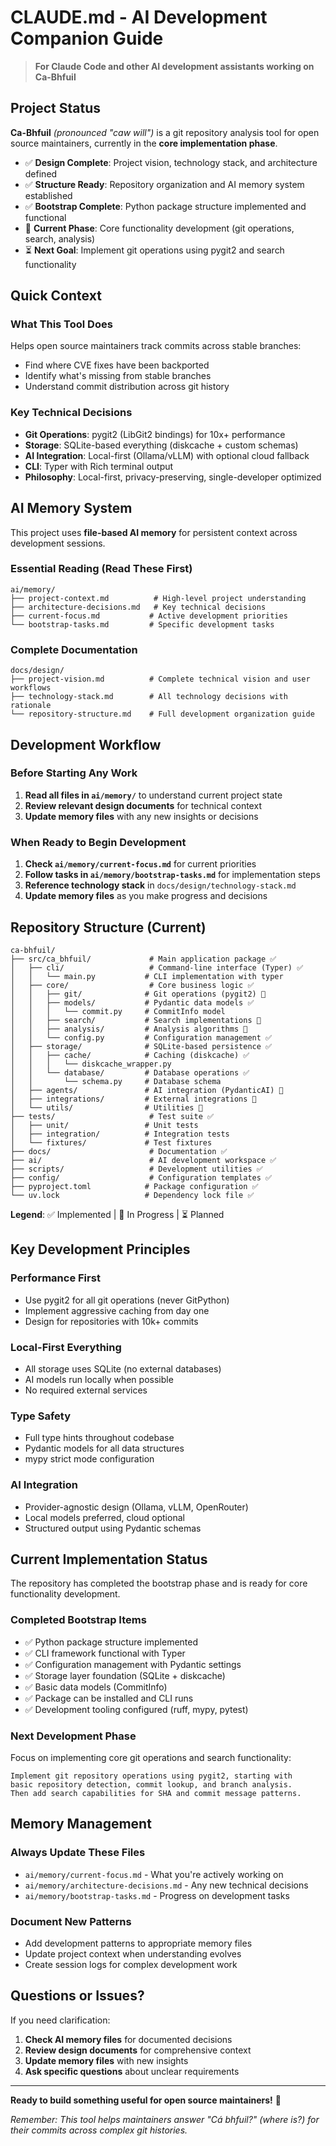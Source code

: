 # CLAUDE.md - AI Development Companion Guide

> **For Claude Code and other AI development assistants working on Ca-Bhfuil**

## Project Status

**Ca-Bhfuil** *(pronounced "caw will")* is a git repository analysis tool for open source maintainers, currently in the **core implementation phase**.

- ✅ **Design Complete**: Project vision, technology stack, and architecture defined
- ✅ **Structure Ready**: Repository organization and AI memory system established
- ✅ **Bootstrap Complete**: Python package structure implemented and functional
- 🔄 **Current Phase**: Core functionality development (git operations, search, analysis)
- ⏳ **Next Goal**: Implement git operations using pygit2 and search functionality

## Quick Context

### What This Tool Does
Helps open source maintainers track commits across stable branches:
- Find where CVE fixes have been backported
- Identify what's missing from stable branches
- Understand commit distribution across git history

### Key Technical Decisions
- **Git Operations**: pygit2 (LibGit2 bindings) for 10x+ performance
- **Storage**: SQLite-based everything (diskcache + custom schemas)
- **AI Integration**: Local-first (Ollama/vLLM) with optional cloud fallback
- **CLI**: Typer with Rich terminal output
- **Philosophy**: Local-first, privacy-preserving, single-developer optimized

## AI Memory System

This project uses **file-based AI memory** for persistent context across development sessions.

### Essential Reading (Read These First)
```
ai/memory/
├── project-context.md          # High-level project understanding
├── architecture-decisions.md   # Key technical decisions
├── current-focus.md           # Active development priorities
└── bootstrap-tasks.md         # Specific development tasks
```

### Complete Documentation
```
docs/design/
├── project-vision.md          # Complete technical vision and user workflows
├── technology-stack.md        # All technology decisions with rationale
└── repository-structure.md    # Full development organization guide
```

## Development Workflow

### Before Starting Any Work
1. **Read all files in `ai/memory/`** to understand current project state
2. **Review relevant design documents** for technical context
3. **Update memory files** with any new insights or decisions

### When Ready to Begin Development
1. **Check `ai/memory/current-focus.md`** for current priorities
2. **Follow tasks in `ai/memory/bootstrap-tasks.md`** for implementation steps
3. **Reference technology stack** in `docs/design/technology-stack.md`
4. **Update memory files** as you make progress and decisions

## Repository Structure (Current)

```
ca-bhfuil/
├── src/ca_bhfuil/             # Main application package ✅
│   ├── cli/                   # Command-line interface (Typer) ✅
│   │   └── main.py           # CLI implementation with typer
│   ├── core/                  # Core business logic ✅
│   │   ├── git/              # Git operations (pygit2) 🔄
│   │   ├── models/           # Pydantic data models ✅
│   │   │   └── commit.py     # CommitInfo model
│   │   ├── search/           # Search implementations 🔄
│   │   ├── analysis/         # Analysis algorithms 🔄
│   │   └── config.py         # Configuration management ✅
│   ├── storage/              # SQLite-based persistence ✅
│   │   ├── cache/            # Caching (diskcache) ✅
│   │   │   └── diskcache_wrapper.py
│   │   └── database/         # Database operations ✅
│   │       └── schema.py     # Database schema
│   ├── agents/               # AI integration (PydanticAI) 🔄
│   ├── integrations/         # External integrations 🔄
│   └── utils/                # Utilities 🔄
├── tests/                     # Test suite ✅
│   ├── unit/                 # Unit tests
│   ├── integration/          # Integration tests
│   └── fixtures/             # Test fixtures
├── docs/                      # Documentation ✅
├── ai/                        # AI development workspace ✅
├── scripts/                   # Development utilities ✅
├── config/                    # Configuration templates ✅
├── pyproject.toml            # Package configuration ✅
└── uv.lock                   # Dependency lock file ✅
```

**Legend**: ✅ Implemented | 🔄 In Progress | ⏳ Planned

## Key Development Principles

### Performance First
- Use pygit2 for all git operations (never GitPython)
- Implement aggressive caching from day one
- Design for repositories with 10k+ commits

### Local-First Everything
- All storage uses SQLite (no external databases)
- AI models run locally when possible
- No required external services

### Type Safety
- Full type hints throughout codebase
- Pydantic models for all data structures
- mypy strict mode configuration

### AI Integration
- Provider-agnostic design (Ollama, vLLM, OpenRouter)
- Local models preferred, cloud optional
- Structured output using Pydantic schemas

## Current Implementation Status

The repository has completed the bootstrap phase and is ready for core functionality development.

### Completed Bootstrap Items
- ✅ Python package structure implemented
- ✅ CLI framework functional with Typer
- ✅ Configuration management with Pydantic settings
- ✅ Storage layer foundation (SQLite + diskcache)
- ✅ Basic data models (CommitInfo)
- ✅ Package can be installed and CLI runs
- ✅ Development tooling configured (ruff, mypy, pytest)

### Next Development Phase
Focus on implementing core git operations and search functionality:

```
Implement git repository operations using pygit2, starting with 
basic repository detection, commit lookup, and branch analysis.
Then add search capabilities for SHA and commit message patterns.
```

## Memory Management

### Always Update These Files
- `ai/memory/current-focus.md` - What you're actively working on
- `ai/memory/architecture-decisions.md` - Any new technical decisions
- `ai/memory/bootstrap-tasks.md` - Progress on development tasks

### Document New Patterns
- Add development patterns to appropriate memory files
- Update project context when understanding evolves
- Create session logs for complex development work

## Questions or Issues?

If you need clarification:
1. **Check AI memory files** for documented decisions
2. **Review design documents** for comprehensive context  
3. **Update memory files** with new insights
4. **Ask specific questions** about unclear requirements

---

**Ready to build something useful for open source maintainers!** 🚀

*Remember: This tool helps maintainers answer "Cá bhfuil?" (where is?) for their commits across complex git histories.*